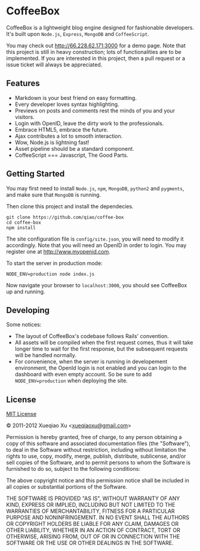 CoffeeBox
=========

CoffeeBox is a lightweight blog engine designed for fashionable developers. It's built upon `Node.js`, `Express`, `MongoDB` and `CoffeeScript`. 

You may check out http://66.228.62.171:3000 for a demo page. Note that this project is still in heavy construction; lots of functionalities are to be implemented. If you are interested in this project, then a pull request or a issue ticket will always be appreciated.

Features
--------

* Markdown is your best friend on easy formatting.
* Every developer loves syntax highlighting.
* Previews on posts and comments rest the minds of you and your visitors.
* Login with OpenID, leave the dirty work to the professionals.
* Embrace HTML5, embrace the future.
* Ajax contributes a lot to smooth interaction.
* Wow, Node.js is lightning fast!
* Asset pipeline should be a standard component.
* CoffeeScript === Javascript, The Good Parts.

Getting Started
---------------

You may first need to install `Node.js`, `npm`, `MongoDB`, `python2` and `pygments`, and make sure that `MongoDB` is running.

Then clone this project and install the dependecies.

    git clone https://github.com/qiao/coffee-box
    cd coffee-box
    npm install

The site configuration file is `config/site.json`, you will need to modify it accordingly. Note that you will need an OpenID in order to login. You may register one at http://www.myopenid.com.

To start the server in production mode:

    NODE_ENV=production node index.js

Now navigate your browser to `localhost:3000`, you should see CoffeeBox up and running.

Developing
----------

Some notices:

* The layout of CoffeeBox's codebase follows Rails' convention. 
* All assets will be compiled when the first request comes, thus it will take longer time to wait for the first response, but the subsequent requests will be handled normally. 
* For convenience, when the server is running in developement environment, the OpenId login is not enabled and you can login to the dashboard with even empty account. So be sure to add `NODE_ENV=production` when deploying the site.

License
-------

[MIT License](http://www.opensource.org/licenses/mit-license.php)

&copy; 2011-2012 Xueqiao Xu &lt;xueqiaoxu@gmail.com&gt;

Permission is hereby granted, free of charge, to any person obtaining a copy of this software and associated documentation files (the "Software"), to deal in the Software without restriction, including without limitation the rights to use, copy, modify, merge, publish, distribute, sublicense, and/or sell copies of the Software, and to permit persons to whom the Software is furnished to do so, subject to the following conditions:

The above copyright notice and this permission notice shall be included in all copies or substantial portions of the Software.

THE SOFTWARE IS PROVIDED "AS IS", WITHOUT WARRANTY OF ANY KIND, EXPRESS OR IMPLIED, INCLUDING BUT NOT LIMITED TO THE WARRANTIES OF MERCHANTABILITY, FITNESS FOR A PARTICULAR PURPOSE AND NONINFRINGEMENT. IN NO EVENT SHALL THE AUTHORS OR COPYRIGHT HOLDERS BE LIABLE FOR ANY CLAIM, DAMAGES OR OTHER LIABILITY, WHETHER IN AN ACTION OF CONTRACT, TORT OR OTHERWISE, ARISING FROM, OUT OF OR IN CONNECTION WITH THE SOFTWARE OR THE USE OR OTHER DEALINGS IN THE SOFTWARE.
